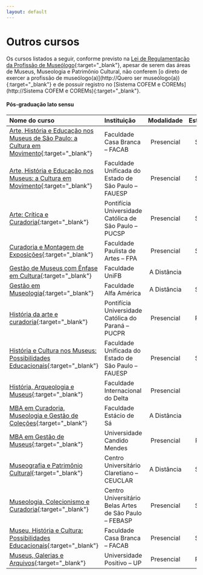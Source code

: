 ```yaml
---
layout: default
---
```


# Outros cursos

Os cursos listados a seguir, conforme previsto na [Lei de Regulamentação da Profissão de Museólogo](http://www.planalto.gov.br/ccivil_03/Leis/L7287.htm){:target="_blank"}, apesar de serem das áreas de Museus, Museologia e Patrimônio Cultural, não conferem [o direto de exercer a profissão de museólogo(a)](http://Quero ser museólogo(a)){:target="_blank"} e de possuir registro no [Sistema COFEM e COREMs](http://Sistema COFEM e COREMs){:target="_blank"}.

#### Pós-graduação lato sensu

| Nome do curso | Instituição | Modalidade | Estado |
|:--------------|:------------|:----------:|:------:|
| [Arte, História e Educação nos Museus de São Paulo: a Cultura em Movimento](http://www.facab.edu.br/a-cultura-em-movimento/){:target="_blank"} | Faculdade Casa Branca – FACAB | Presencial | SP |
| [Arte, História e Educação nos Museus: a Cultura em Movimento](https://fauesp.com.br/presencial/){:target="_blank"} | Faculdade Unificada do Estado de São Paulo – FAUESP | Presencial | SP |
| [Arte: Crítica e Curadoria](https://www.pucsp.br/pos-graduacao/especializacao-e-mba/arte-critica-e-curadoria){:target="_blank"} | Pontifícia Universidade Católica de São Paulo – PUCSP | Presencial | SP | 
| [Curadoria e Montagem de Exposições](http://fpa.art.br/web/pos-graduacao-curadoria-e-montagem-de-exposicoes/){:target="_blank"} | Faculdade Paulista de Artes – FPA | Presencial | SP |
| [Gestão de Museus com Ênfase em Cultura](https://www.unibf.com.br/curso/pos-graduacao/gestao-e-politicas-publicas/gestao-publica/ead/gestao-de-museus-com-enfase-em-cultura){:target="_blank"} | Faculdade UniFB | A Distância | - |
| [Gestão em Museologia](https://cursos.faculdadealfamerica.edu.br/curso/pos-graduacao/gestao-mba/gestao-em-amuseologia){:target="_blank"} | Faculdade Alfa América | A Distância | SP |
| [História da arte e curadoria](https://www.pucpr.br/cursos-especializacao/historia-da-arte-e-curadoria/){:target="_blank"} | Pontifícia Universidade Católica do Paraná – PUCPR | Presencial | PR | 
| [História e Cultura nos Museus: Possibilidades Educacionais](https://fauesp.com.br/presencial/){:target="_blank"} | Faculdade Unificada do Estado de São Paulo – FAUESP | Presencial | SP |
| [História, Arqueologia e Museus](https://pos.deltafaculdade.edu.br/curso-categoria/educacao){:target="_blank"} | Faculdade Internacional do Delta | Presencial | PI |
| [MBA em Curadoria, Museologia e Gestão de Coleções](https://pos.estacio.br/){:target="_blank"} | Faculdade Estácio de Sá | A Distância | - |
| [MBA em Gestão de Museus](https://www.candidomendes.edu.br/cursos/pos-graduacao/mba-em-gestao-de-museus/){:target="_blank"} | Universidade Candido Mendes | Presencial | RJ |
| [Museografia e Patrimônio Cultural](https://claretiano.edu.br/pos-graduacao/museografia-e-patrimonio-cultural){:target="_blank"} | Centro Universitário Claretiano – CEUCLAR | A Distância | SP |
| [Museologia, Colecionismo e Curadoria](https://www.belasartes.br/pos-graduacao/?pagina=cursos&curso=museologia-e-curadoria){:target="_blank"} | Centro Universitário Belas Artes de São Paulo – FEBASP | Presencial | SP |
| [Museu, História e Cultura: Possibilidades Educacionais](http://www.facab.edu.br/possibilidade-educacionais/){:target="_blank"} | Faculdade Casa Branca – FACAB | Presencial | SP |
| [Museus, Galerias e Arquivos](https://universidade.up.edu.br/pos-graduacao/museus-galerias-e-arquivos/){:target="_blank"} | Universidade Positivo – UP | Presencial | PR |
